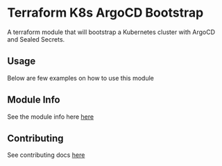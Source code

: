 # Terraform K8s ArgoCD Bootstrap
A terraform module that will bootstrap a Kubernetes cluster with ArgoCD and Sealed Secrets.

## Usage
Below are few examples on how to use this module


## Module Info
See the module info here [here](./TERRAFORM.md)

## Contributing
See contributing docs [here](./docs/CONTRIBUTING.md)